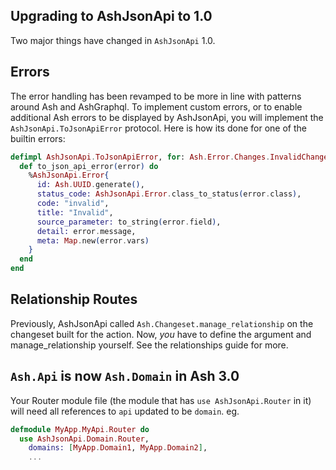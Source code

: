 ## Upgrading to AshJsonApi to 1.0

Two major things have changed in `AshJsonApi` 1.0.

## Errors

The error handling has been revamped to be more in line with patterns around Ash and AshGraphql. To implement custom errors, or to enable additional Ash errors to be displayed by AshJsonApi, you will implement the `AshJsonApi.ToJsonApiError` protocol. Here is how its done for one of the builtin errors:

```elixir
defimpl AshJsonApi.ToJsonApiError, for: Ash.Error.Changes.InvalidChanges do
  def to_json_api_error(error) do
    %AshJsonApi.Error{
      id: Ash.UUID.generate(),
      status_code: AshJsonApi.Error.class_to_status(error.class),
      code: "invalid",
      title: "Invalid",
      source_parameter: to_string(error.field),
      detail: error.message,
      meta: Map.new(error.vars)
    }
  end
end
```

## Relationship Routes

Previously, AshJsonApi called `Ash.Changeset.manage_relationship` on the changeset built for the action. Now, _you_ have to define the argument and manage_relationship yourself. See the relationships guide for more.

## `Ash.Api` is now `Ash.Domain` in Ash 3.0

Your Router module file (the module that has `use AshJsonApi.Router` in it) will need all references to `api` updated to be `domain`. eg.

```elixir
defmodule MyApp.MyApi.Router do
  use AshJsonApi.Domain.Router,
    domains: [MyApp.Domain1, MyApp.Domain2],
    ...
```
